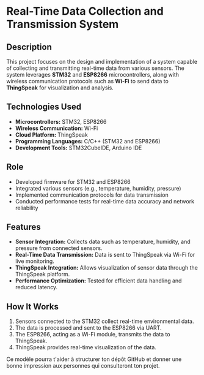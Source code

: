 # Real-Time Data Collection and Transmission System

## Description
This project focuses on the design and implementation of a system capable of collecting and transmitting real-time data from various sensors. The system leverages **STM32** and **ESP8266** microcontrollers, along with wireless communication protocols such as **Wi-Fi** to send data to **ThingSpeak** for visualization and analysis.

## Technologies Used
- **Microcontrollers:** STM32, ESP8266
- **Wireless Communication:** Wi-Fi
- **Cloud Platform:** ThingSpeak
- **Programming Languages:** C/C++ (STM32 and ESP8266)
- **Development Tools:** STM32CubeIDE, Arduino IDE

## Role
- Developed firmware for STM32 and ESP8266
- Integrated various sensors (e.g., temperature, humidity, pressure)
- Implemented communication protocols for data transmission
- Conducted performance tests for real-time data accuracy and network reliability

## Features
- **Sensor Integration:** Collects data such as temperature, humidity, and pressure from connected sensors.
- **Real-Time Data Transmission:** Data is sent to ThingSpeak via Wi-Fi for live monitoring.
- **ThingSpeak Integration:** Allows visualization of sensor data through the ThingSpeak platform.
- **Performance Optimization:** Tested for efficient data handling and reduced latency.

## How It Works
1. Sensors connected to the STM32 collect real-time environmental data.
2. The data is processed and sent to the ESP8266 via UART.
3. The ESP8266, acting as a Wi-Fi module, transmits the data to ThingSpeak.
4. ThingSpeak provides real-time visualization of the data.


Ce modèle pourra t'aider à structurer ton dépôt GitHub et donner une bonne impression aux personnes qui consulteront ton projet.
